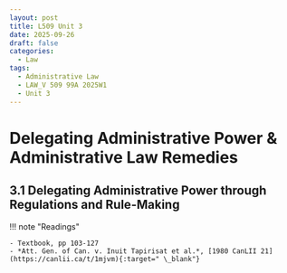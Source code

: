 ```yaml
---
layout: post
title: L509 Unit 3
date: 2025-09-26
draft: false
categories:
  - Law
tags:
  - Administrative Law
  - LAW_V 509 99A 2025W1
  - Unit 3
---
```


#  Delegating Administrative Power & Administrative Law Remedies

## 3.1 Delegating Administrative Power through Regulations and Rule-Making

!!! note "Readings"

    - Textbook, pp 103-127
    - *Att. Gen. of Can. v. Inuit Tapirisat et al.*, [1980 CanLII 21](https://canlii.ca/t/1mjvm){:target=" \_blank"}




